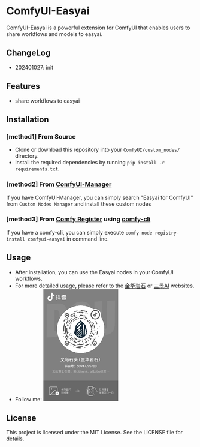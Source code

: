 # ComfyUI-Easyai
ComfyUI-Easyai is a powerful extension for ComfyUI that enables users to share workflows and models to easyai.

## ChangeLog
- 202401027: init

## Features
- share workflows to easyai

## Installation
### [method1] From Source
- Clone or download this repository into your `ComfyUI/custom_nodes/` directory.
- Install the required dependencies by running `pip install -r requirements.txt`.

### [method2] From [ComfyUI-Manager](https://github.com/ltdrdata/ComfyUI-Manager)
If you have ComfyUI-Manager, you can simply search "Easyai for ComfyUI" from `Custom Nodes Manager` and install these custom nodes 

### [method3] From [Comfy Register](https://registry.comfy.org/) using [comfy-cli](https://github.com/Comfy-Org/comfy-cli)
If you have a comfy-cli, you can simply execute `comfy node registry-install comfyui-easyai` in command line.

## Usage
- After installation, you can use the Easyai nodes in your ComfyUI workflows.
- For more detailed usage, please refer to the [金华岩石](https://jinhuayanshi.cn) or [三景AI](https://easyai.jinhuayanshi.cn) websites.
- Follow me:  <img src="./docs/douyin.jpg" width="200" />

## License
This project is licensed under the MIT License. See the LICENSE file for details.